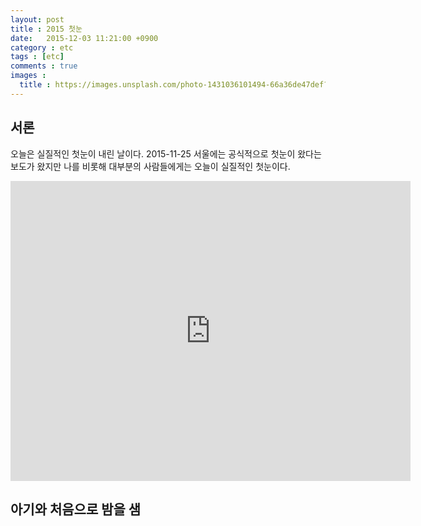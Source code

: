 ```yaml
---
layout: post
title : 2015 첫눈
date:   2015-12-03 11:21:00 +0900
category : etc
tags : [etc]
comments : true
images :
  title : https://images.unsplash.com/photo-1431036101494-66a36de47def?ixlib=rb-0.3.5&q=80&fm=jpg&crop=entropy&s=dcbb2a1a220c9f6aa5150231d1b0796c
---
```




## 서론
오늘은 실질적인 첫눈이 내린 날이다. 2015-11-25 서울에는 공식적으로 첫눈이 왔다는 보도가 왔지만 나를 비롯해 대부분의 사람들에게는 오늘이 실질적인 첫눈이다.

<iframe width="640" height="480" src="https://www.youtube.com/embed/nkA04snciSY" frameborder="0" allowfullscreen></iframe>

<!--more-->

## 아기와 처음으로 밤을 샘
